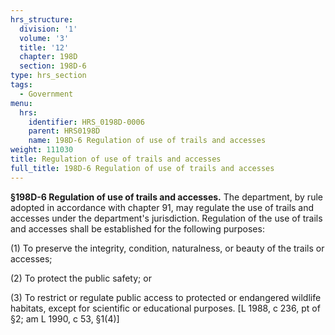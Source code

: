 ```yaml
---
hrs_structure:
  division: '1'
  volume: '3'
  title: '12'
  chapter: 198D
  section: 198D-6
type: hrs_section
tags:
  - Government
menu:
  hrs:
    identifier: HRS_0198D-0006
    parent: HRS0198D
    name: 198D-6 Regulation of use of trails and accesses
weight: 111030
title: Regulation of use of trails and accesses
full_title: 198D-6 Regulation of use of trails and accesses
---
```

**§198D-6 Regulation of use of trails and accesses.** The department, by rule adopted in accordance with chapter 91, may regulate the use of trails and accesses under the department's jurisdiction. Regulation of the use of trails and accesses shall be established for the following purposes:

(1) To preserve the integrity, condition, naturalness, or beauty of the trails or accesses;

(2) To protect the public safety; or

(3) To restrict or regulate public access to protected or endangered wildlife habitats, except for scientific or educational purposes. [L 1988, c 236, pt of §2; am L 1990, c 53, §1(4)]